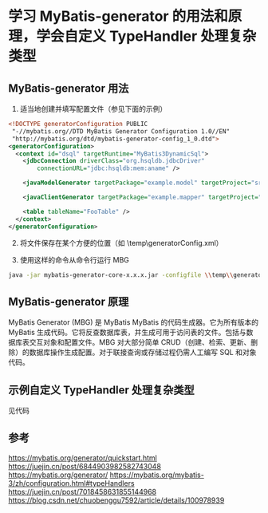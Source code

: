 # 学习 MyBatis-generator 的用法和原理，学会自定义 TypeHandler 处理复杂类型

## MyBatis-generator 用法

1. 适当地创建并填写配置文件（参见下面的示例）

```xml
<!DOCTYPE generatorConfiguration PUBLIC
 "-//mybatis.org//DTD MyBatis Generator Configuration 1.0//EN"
 "http://mybatis.org/dtd/mybatis-generator-config_1_0.dtd">
<generatorConfiguration>
  <context id="dsql" targetRuntime="MyBatis3DynamicSql">
    <jdbcConnection driverClass="org.hsqldb.jdbcDriver"
        connectionURL="jdbc:hsqldb:mem:aname" />

    <javaModelGenerator targetPackage="example.model" targetProject="src/main/java"/>

    <javaClientGenerator targetPackage="example.mapper" targetProject="src/main/java"/>

    <table tableName="FooTable" />
  </context>
</generatorConfiguration>
```

2. 将文件保存在某个方便的位置（如 \temp\generatorConfig.xml）

3. 使用这样的命令从命令行运行 MBG

```bash
java -jar mybatis-generator-core-x.x.x.jar -configfile \\temp\\generatorConfig.xml -overwrite
```


##  MyBatis-generator 原理


MyBatis Generator (MBG) 是 MyBatis MyBatis 的代码生成器。它为所有版本的 MyBatis 生成代码。它将反查数据库表，并生成可用于访问表的文件。包括与数据库表交互对象和配置文件。MBG 对大部分简单 CRUD（创建、检索、更新、删除）的数据库操作生成配置。对于联接查询或存储过程仍需人工编写 SQL 和对象代码。


## 示例自定义 TypeHandler 处理复杂类型

见代码


## 参考

https://mybatis.org/generator/quickstart.html
https://juejin.cn/post/6844903982582743048
https://mybatis.org/generator/
https://mybatis.org/mybatis-3/zh/configuration.html#typeHandlers
https://juejin.cn/post/7018458631855144968
https://blog.csdn.net/chuobenggu7592/article/details/100978939
